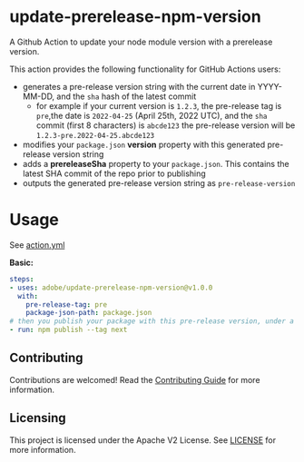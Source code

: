 <!-- 
Copyright 2022 Adobe. All rights reserved.
This file is licensed to you under the Apache License, Version 2.0 (the "License");
you may not use this file except in compliance with the License. You may obtain a copy
of the License at http://www.apache.org/licenses/LICENSE-2.0
Unless required by applicable law or agreed to in writing, software distributed under
the License is distributed on an "AS IS" BASIS, WITHOUT WARRANTIES OR REPRESENTATIONS
OF ANY KIND, either express or implied. See the License for the specific language
governing permissions and limitations under the License.
-->

# update-prerelease-npm-version

A Github Action to update your node module version with a prerelease version.

This action provides the following functionality for GitHub Actions users:

- generates a pre-release version string with the current date in YYYY-MM-DD, and the `sha` hash of the latest commit
  - for example if your current version is `1.2.3`, the pre-release tag is `pre`,the date is `2022-04-25` (April 25th, 2022 UTC), and the `sha` commit (first 8 characters) is `abcde123` the pre-release version will be `1.2.3-pre.2022-04-25.abcde123`
- modifies your `package.json` **version** property with this generated pre-release version string
- adds a **prereleaseSha** property to your `package.json`. This contains the latest SHA commit of the repo prior to publishing
- outputs the generated pre-release version string as `pre-release-version`

# Usage

See [action.yml](action.yml)

**Basic:**

```yaml
steps:
- uses: adobe/update-prerelease-npm-version@v1.0.0
  with:
    pre-release-tag: pre
    package-json-path: package.json
# then you publish your package with this pre-release version, under a tag (say 'next' here)
- run: npm publish --tag next
```

## Contributing

Contributions are welcomed! Read the [Contributing Guide](CONTRIBUTING.md) for more information.

## Licensing

This project is licensed under the Apache V2 License. See [LICENSE](LICENSE) for more information.
